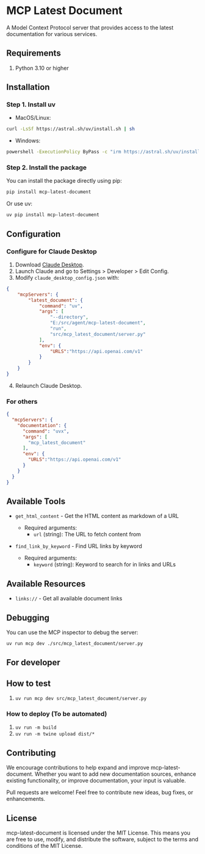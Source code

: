# MCP Latest Document

A Model Context Protocol server that provides access to the latest documentation for various services.

## Requirements
1. Python 3.10 or higher

## Installation

### Step 1. Install uv
- MacOS/Linux:
```bash
curl -LsSf https://astral.sh/uv/install.sh | sh
```
- Windows:
```bash
powershell -ExecutionPolicy ByPass -c "irm https://astral.sh/uv/install.ps1 | iex"
```

### Step 2. Install the package
You can install the package directly using pip:
```bash
pip install mcp-latest-document
```

Or use uv:
```bash
uv pip install mcp-latest-document
```

## Configuration

### Configure for Claude Desktop
1. Download [Claude Desktop](https://claude.ai/download).
2. Launch Claude and go to Settings > Developer > Edit Config.
3. Modify `claude_desktop_config.json` with:

```json
{
    "mcpServers": {
        "latest_document": {
            "command": "uv",
            "args": [
                "--directory",
                "E:/src/agent/mcp-latest-document",
                "run",
                "src/mcp_latest_document/server.py"
            ],
            "env": {
                "URLS":"https://api.openai.com/v1"
            }
        }
    }
}
```

4. Relaunch Claude Desktop.

### For others
```json
{
  "mcpServers": {
    "documentation": {
      "command": "uvx",
      "args": [
        "mcp_latest_document"
      ],
      "env": {
        "URLS":"https://api.openai.com/v1"
      }
    }
  }
}
```

## Available Tools

- `get_html_content` - Get the HTML content as markdown of a URL
  - Required arguments:
    - `url` (string): The URL to fetch content from

- `find_link_by_keyword` - Find URL links by keyword
  - Required arguments:
    - `keyword` (string): Keyword to search for in links and URLs

## Available Resources

- `links://` - Get all available document links


## Debugging

You can use the MCP inspector to debug the server:

```bash
uv run mcp dev ./src/mcp_latest_document/server.py
```

## For developer
## How to test
1. `uv run mcp dev src/mcp_latest_document/server.py`

### How to deploy (To be automated)
1. `uv run -m build`
2. `uv run -m twine upload dist/*`

## Contributing

We encourage contributions to help expand and improve mcp-latest-document. Whether you want to add new documentation sources, enhance existing functionality, or improve documentation, your input is valuable.

Pull requests are welcome! Feel free to contribute new ideas, bug fixes, or enhancements.

## License

mcp-latest-document is licensed under the MIT License. This means you are free to use, modify, and distribute the software, subject to the terms and conditions of the MIT License.
